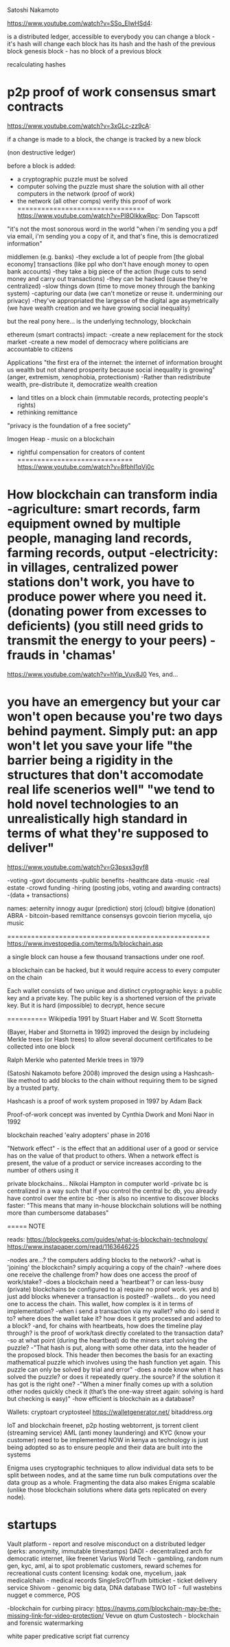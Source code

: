 Satoshi Nakamoto

https://www.youtube.com/watch?v=SSo_EIwHSd4:

is a distributed ledger, accessible to everybody
you can change a block - it's hash will change
each block has its hash and the hash of the previous block
genesis block - has no block of a previous block

recalculating hashes

p2p
proof of work
consensus
smart contracts
=============================
https://www.youtube.com/watch?v=3xGLc-zz9cA:

if a change is made to a block, the change is tracked by a new block

(non destructive ledger)

before a block is added:
- a cryptographic puzzle must be solved
- computer solving the puzzle must share the solution with all other computers in the network (proof of work)
- the network (all other comps) verify this proof of work
================================
https://www.youtube.com/watch?v=Pl8OlkkwRpc:
Don Tapscott

"it's not the most sonorous word in the world
"when i'm sending you a pdf via email, i'm sending you a copy of it, and that's fine, this is democratized information"

middlemen (e.g. banks)
-they exclude a lot of people from [the global economy] transactions (like ppl who don't have enough money to open bank accounts)
-they take a big piece of the action (huge cuts to send money and carry out transactions)
-they can be hacked (cause they're centralized)
-slow things down (time to move money through the banking system)
-capturing our data (we can't monetize or reuse it. undermining our privacy)
-they've appropriated the largesse of the digital age asymetrically (we have wealth creation and we have growing social inequality)

but the real pony here... is the underlying technology, blockchain

ethereum (smart contracts)
impact:
-create a new replacement for the stock market
-create a new model of democracy where politicians are accountable to citizens

Applications
"the first era of the internet: the internet of information brought us wealth but not shared prosperity because social inequality is growing" (anger, extremism, xenophobia, protectionism)
-Rather than redistribute wealth, pre-distribute it, democratize wealth creation
- land titles on a block chain (immutable records, protecting people's rights)
- rethinking remittance

"privacy is the foundation of a free society"

Imogen Heap - music on a blockchain
- rightful compensation for creators of content
=============================
https://www.youtube.com/watch?v=8fbhI1qVj0c

How blockchain can transform india
-agriculture: smart records, farm equipment owned by multiple people, managing land records, farming records, output
-electricity: in villages, centralized power stations don't work, you have to produce power where you need it. (donating power from excesses to deficients) (you still need grids to transmit the energy to your peers)
-frauds in 'chamas'
==============================
https://www.youtube.com/watch?v=hYip_Vuv8J0
Yes, and...

you have an emergency but your car won't open because you're two days behind payment. Simply put: an app won't let you save your life
"the barrier being a rigidity in the structures that don't accomodate real life scenerios well"
"we tend to hold novel technologies to an unrealistically high standard in terms of what they're supposed to deliver"
================================
https://www.youtube.com/watch?v=G3psxs3gyf8

-voting
-govt documents
-public benefits
-healthcare data
-music
-real estate
-crowd funding
-hiring (posting jobs, voting and awarding contracts)
-(data + transactions)

names:
aeternity
innogy
augur (prediction)
storj (cloud)
bitgive (donation)
ABRA - bitcoin-based remittance
consensys
govcoin
tierion
mycelia, ujo music

===================================================
https://www.investopedia.com/terms/b/blockchain.asp

a single block can house a few thousand transactions under one roof.

a blockchain can be hacked, but it would require access to every computer on the chain

Each wallet consists of two unique and distinct cryptographic keys: a public key and a private key. The public key is a shortened version of the private key. But it is hard (impossible) to decrypt, hence secure

==========
Wikipedia
1991 by Stuart Haber and W. Scott Stornetta

(Bayer, Haber and Stornetta in 1992) improved the design by includeing Merkle trees (or Hash trees) to allow several document certificates to be collected into one block

Ralph Merkle who patented Merkle trees in 1979

(Satoshi Nakamoto before 2008) improved the design using a Hashcash-like method to add blocks to the chain without requiring them to be signed by a trusted party.

Hashcash is a proof of work system proposed in 1997 by Adam Back

Proof-of-work concept was invented by Cynthia Dwork and Moni Naor in 1992

blockchain reached 'ealry adopters' phase in 2016

"Network effect" - is the effect that an additional user of a good or service has on the value of that product to others. When a network effect is present, the value of a product or service increases according to the number of others using it

private blockchains...
Nikolai Hampton in computer world
-private bc is centralized in a way such that if you control the central bc db, you already have control over the entire bc
-ther is also no incentive to discover blocks faster: "This means that many in-house blockchain solutions will be nothing more than cumbersome databases"

=====
NOTE

reads:
https://blockgeeks.com/guides/what-is-blockchain-technology/
https://www.instapaper.com/read/1163646225

-nodes are...? the computers adding blocks to the network?
-what is 'joining' the blockchain? simply acquiring a copy of the chain?
-where does one receive the challenge from? how does one access the proof of work/stake?
-does a blockchain need a 'heartbeat'? or can less-busy (private) blockchains be configured to a) require no proof work. yes and b) just add blocks whenever a transaction is posted?
-wallets... do you need one to access the chain. This wallet, how complex is it in terms of implementation?
-when i send a transaction via my wallet? who do i send it to? where does the wallet take it? how does it gets processed and added to a block?
-and, for chains with heartbeats, how does the timeline play through? is the proof of work/task directly corelated to the transaction data?
-so at what point (during the heartbeat) do the miners start solving the puzzle?
-"That hash is put, along with some other data, into the header of the proposed block. This header then becomes the basis for an exacting mathematical puzzle which involves using the hash function yet again. This puzzle can only be solved by trial and error"
-does a node know when it has solved the puzzle? or does it repeatedly query..the source? if the solution it has got is the right one?
-"When a miner finally comes up with a solution other nodes quickly check it (that’s the one-way street again: solving is hard but checking is easy)"
-how efficient is blockchain as a database?

Wallets:
cryptoart
cryptosteel
https://walletgenerator.net/
bitaddress.org

IoT and blockchain
freenet, p2p hosting
webtorrent, js torrent client (streaming service)
AML (anti money laundering) and KYC (know your customer) need to be implemented NOW in kenya as technology is just being adopted so as to ensure people and their data are built into the systems

Enigma uses cryptographic techniques to allow individual data sets to be split between nodes, and at the same time run bulk computations over the data group as a whole. Fragmenting the data also makes Enigma scalable (unlike those blockchain solutions where data gets replicated on every node).

startups
========
Vault platform - report and resolve misconduct on a distributed ledger (perks: anonymity, immutable timestamps)
DADI - decentralized arch for democratic internet, like freenet
Varius World Tech - gambling, random num gen, kyc, aml, ai to spot problematic customers, reward schemes for recreational custs
content licensing: kodak one, mycelium, jaak
medicalchain - medical records SingleSrcOfTruth
bitticket - ticket delivery service
Shivom - genomic big data, DNA database
TWO IoT - full wastebins
nugget e commerce, POS

-blockchain for curbing piracy:
https://navms.com/blockchain-may-be-the-missing-link-for-video-protection/
Vevue on qtum
Custostech - blockchain and forensic watermarking

white paper
predicative script
fiat currency


